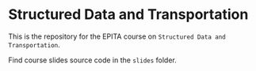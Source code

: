 # Structured Data and Transportation

This is the repository for the EPITA course on `Structured Data and Transportation`.

Find course slides source code in the `slides` folder.

